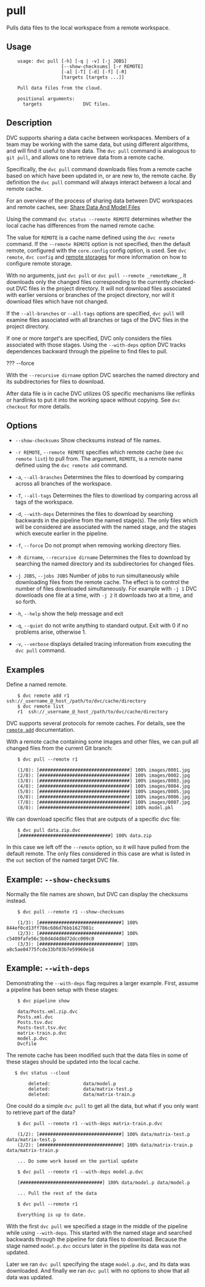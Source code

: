 # pull

Pulls data files to the local workspace from a remote workspace.

## Usage

```usage
    usage: dvc pull [-h] [-q | -v] [-j JOBS]
                    [--show-checksums] [-r REMOTE]
                    [-a] [-T] [-d] [-f] [-R]
                    [targets [targets ...]]

    Pull data files from the cloud.

    positional arguments:
      targets               DVC files.
```

## Description

DVC supports sharing a data cache between workspaces.  Members of a team may
be working with the same data, but using different algorithms, and will find
it useful to share data.  The `dvc pull` command is analogous to `git pull`,
and allows one to retrieve data from a remote cache.

Specifically, the `dvc pull` command downloads files from a remote cache based
on which have been updated in, or are new to, the remote cache.  By definition
the `dvc pull` command will always interact between a local and remote cache.

For an overview of the process of sharing data between DVC workspaces and remote
caches, see:
[Share Data And Model Files](/doc/use-cases/share-data-and-model-files)

Using the command `dvc status --remote REMOTE` determines whether the local
cache has differences from the named remote cache.

The value for `REMOTE` is a cache name defined using the `dvc remote` command.
If the `--remote REMOTE` option is not specified, then the default remote,
configured with the `core.config` config option, is used.  See `dvc remote`,
`dvc config` and [remote storages](/doc/get-started/configure) for more
information on how to configure remote storage.

With no arguments, just `dvc pull` or `dvc pull --remote _remoteName_`, it
downloads only the changed files corresponding to the currently checked-out DVC
files in the project directory.  It will not download files associated with
earlier versions or branches of the project directory, nor will it download
files which have not changed.

If the `--all-branches` or `--all-tags` options are specified, `dvc pull` will
examine files associated with all branches or tags of the DVC files in
the project directory.

If one or more _target_'s are specified, DVC only considers the files associated
with those stages.  Using the `--with-deps` option DVC tracks dependences
backward through the pipeline to find files to pull.

??? --force

With the `--recursive dirname` option DVC searches the named directory and its
subdirectories for files to download.

After data file is in cache DVC utilizes OS specific mechanisms like reflinks or
hardlinks to put it into the working space without copying. See `dvc checkout`
for more details.

## Options

* `--show-checksums` Show checksums instead of file names.

* `-r REMOTE`, `--remote REMOTE` specifies which remote cache 
  (see `dvc remote list`) to pull from. The argument, `REMOTE`, is a
  remote name defined using the `dvc remote add` command.

* `-a`, `--all-branches`  Determines the files to download by comparing across
  all branches of the workspace.

* `-T`, `--all-tags` Determines the files to download by comparing across
  all tags of the workspace.

* `-d`, `--with-deps` Determines the files to download by searching backwards
  in the pipeline from the named stage(s).  The only files which will be
  considered are associated with the named stage, and the stages which execute
  earlier in the pipeline.

* `-f`, `--force` Do not prompt when removing working directory files.

* `-R dirname`, `--recursive dirname` Determines the files to download by
  searching the named directory and its subdirectories for changed files.

* `-j JOBS`, `--jobs JOBS` Number of jobs to run simultaneously while
  downloading files from the remote cache.  The effect is to control the number
  of files downloaded simultaneously.  For example with `-j 1` DVC downloads
  one file at a time, with `-j 2` it downloads two at a time, and so forth.

* `-h`, `--help` show the help message and exit

* `-q`, `--quiet` do not write anything to standard output. Exit with 0 if
  no problems arise, otherwise 1.

* `-v`, `--verbose` displays detailed tracing information from executing the
  `dvc pull` command.

## Examples

Define a named remote.

```dvc
    $ dvc remote add r1 ssh://_username_@_host_/path/to/dvc/cache/directory
    $ dvc remote list
    r1	ssh://_username_@_host_/path/to/dvc/cache/directory
```

DVC supports several protocols for remote caches.  For details, see the
[`remote add`](/doc/commands-reference/remote-add) documentation.

With a remote cache containing some images and other files, we can pull all
changed files from the current Git branch:

```dvc
    $ dvc pull --remote r1

    (1/8): [#################################] 100% images/0001.jpg
    (2/8): [#################################] 100% images/0002.jpg
    (3/8): [#################################] 100% images/0003.jpg
    (4/8): [#################################] 100% images/0004.jpg
    (5/8): [#################################] 100% images/0005.jpg
    (6/8): [#################################] 100% images/0006.jpg
    (7/8): [#################################] 100% images/0007.jpg
    (8/8): [#################################] 100% model.pkl
```

We can download specific files that are outputs of a specific dvc file:

```dvc
    $ dvc pull data.zip.dvc
    [#################################] 100% data.zip
```

In this case we left off the `--remote` option, so it will have pulled from the
default remote.  The only files considered in this case are what is listed in
the `out` section of the named target DVC file.

## Example: `--show-checksums`

Normally the file names are shown, but DVC can display the checksums instead.

```dvc
    $ dvc pull --remote r1 --show-checksums

    (1/3): [##############################] 100% 844ef0cd13ff786c686d76bb1627081c
    (2/3): [##############################] 100% c5409fafe56c3b0d4d4d8d72dcc009c0
    (3/3): [##############################] 100% a8c5ae04775fcde33bf03b7e59960e18
```

## Example: `--with-deps`

Demonstrating the `--with-deps` flag requires a larger example.  First, assume
a pipeline has been setup with these stages:

```dvc
    $ dvc pipeline show

    data/Posts.xml.zip.dvc
    Posts.xml.dvc
    Posts.tsv.dvc
    Posts-test.tsv.dvc
    matrix-train.p.dvc
    model.p.dvc
    Dvcfile
```

The remote cache has been modified such that the data files in some of these
stages should be updated into the local cache.

```dvc
   $ dvc status --cloud

    	deleted:            data/model.p
	    deleted:            data/matrix-test.p
	    deleted:            data/matrix-train.p
```

One could do a simple `dvc pull` to get all the data, but what if you only want
to retrieve part of the data?

```dvc
    $ dvc pull --remote r1 --with-deps matrix-train.p.dvc 

    (1/2): [##############################] 100% data/matrix-test.p data/matrix-test.p
    (2/2): [##############################] 100% data/matrix-train.p data/matrix-train.p

    ... Do some work based on the partial update

    $ dvc pull --remote r1 --with-deps model.p.dvc 

    [##############################] 100% data/model.p data/model.p

    ... Pull the rest of the data

    $ dvc pull --remote r1 

    Everything is up to date.
```

With the first `dvc pull` we specified a stage in the middle of the pipeline
while using `--with-deps`.  This started with the named stage and searched
backwards through the pipeline for data files to download.  Because the stage
named `model.p.dvc` occurs later in the pipeline its data was not updated.

Later we ran `dvc pull` specifying the stage `model.p.dvc`, and its data was
downloaded.  And finally we ran `dvc pull` with no options to show that all
data was updated.
